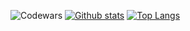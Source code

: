 ![Codewars](https://www.codewars.com/users/azarath1/badges/small)
[![Github stats](https://github-readme-stats.vercel.app/api?username=azarath1&count_private=true&show_icons=true&theme=midnight-purple&cache_seconds=2000)](https://github-readme-stats.vercel.app/api?username=azarath1&count_private=true&show_icons=true&theme=midnight-purple&cache_seconds=2000)
[![Top Langs](https://github-readme-stats.vercel.app/api/top-langs/?username=azarath1&layout=compact)](https://github.com/anuraghazra/github-readme-stats)
